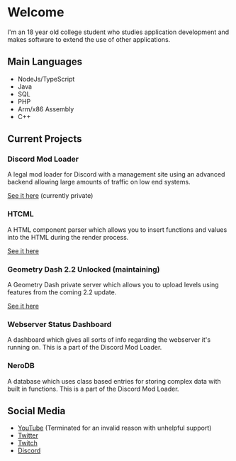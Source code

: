 # Welcome

I'm an 18 year old college student who studies application development and makes software to extend the use of other applications.

## Main Languages

- NodeJs/TypeScript
- Java
- SQL
- PHP
- Arm/x86 Assembly
- C++

## Current Projects

### Discord Mod Loader

A legal mod loader for Discord with a management site using an advanced backend allowing large amounts of traffic on low end systems.

[See it here](https://github.com/Discord-Mod-Loader) (currently private)

### HTCML

A HTML component parser which allows you to insert functions and values into the HTML during the render process.

[See it here](https://github.com/SMJSGaming/htcml)

### Geometry Dash 2.2 Unlocked (maintaining)

A Geometry Dash private server which allows you to upload levels using features from the coming 2.2 update.

[See it here](https://smjs.eu/gd/unlock)

### Webserver Status Dashboard

A dashboard which gives all sorts of info regarding the webserver it's running on. This is a part of the Discord Mod Loader.

### NeroDB

A database which uses class based entries for storing complex data with built in functions. This is a part of the Discord Mod Loader.

## Social Media

- [YouTube](https://www.youtube.com/channel/UCwEsWDs9kGN2vvoiNTJKdaQ) (Terminated for an invalid reason with unhelpful support)
- [Twitter](https://twitter.com/SMJS90708001)
- [Twitch](https://www.twitch.tv/smjsgaming)
- [Discord](https://discord.gg/GKkMJcj)
